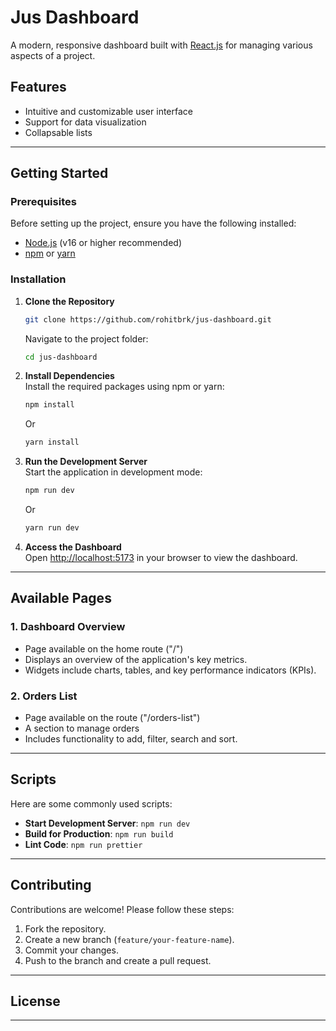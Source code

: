 # Jus Dashboard

A modern, responsive dashboard built with [React.js](https://reactjs.org/) for managing various aspects of a project.

## Features

- Intuitive and customizable user interface
- Support for data visualization
- Collapsable lists

---

## Getting Started

### Prerequisites

Before setting up the project, ensure you have the following installed:

- [Node.js](https://nodejs.org/) (v16 or higher recommended)
- [npm](https://www.npmjs.com/) or [yarn](https://yarnpkg.com/)

### Installation

1. **Clone the Repository**

   ```bash
   git clone https://github.com/rohitbrk/jus-dashboard.git
   ```

   Navigate to the project folder:

   ```bash
   cd jus-dashboard
   ```

2. **Install Dependencies**  
   Install the required packages using npm or yarn:

   ```bash
   npm install
   ```

   Or

   ```bash
   yarn install
   ```

3. **Run the Development Server**  
   Start the application in development mode:

   ```bash
   npm run dev
   ```

   Or

   ```bash
   yarn run dev
   ```

4. **Access the Dashboard**  
   Open [http://localhost:5173](http://localhost:5173) in your browser to view the dashboard.

---

## Available Pages

### 1. **Dashboard Overview**

- Page available on the home route ("/")
- Displays an overview of the application's key metrics.
- Widgets include charts, tables, and key performance indicators (KPIs).

### 2. **Orders List**

- Page available on the route ("/orders-list")
- A section to manage orders
- Includes functionality to add, filter, search and sort.

---

## Scripts

Here are some commonly used scripts:

- **Start Development Server**: `npm run dev`
- **Build for Production**: `npm run build`
- **Lint Code**: `npm run prettier`

---

## Contributing

Contributions are welcome! Please follow these steps:

1. Fork the repository.
2. Create a new branch (`feature/your-feature-name`).
3. Commit your changes.
4. Push to the branch and create a pull request.

---

## License

---
